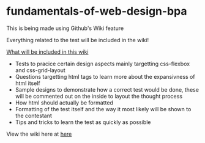 # fundamentals-of-web-design-bpa

This is being made using Github's Wiki feature 

Everything related to the test will be included in the wiki!

<ins>What will be included in this wiki</ins>
* Tests to pracice certain design aspects mainly targetting css-flexbox and css-grid-layout
* Questions targetting html tags to learn more about the expansivness of html itself
* Sample designs to demonstrate how a correct test would be done, these will be commented out on the inside to layout the thought process
* How html should actually be formatted 
* Formatting of the test itself and the way it most likely will be shown to the contestant
* Tips and tricks to learn the test as quickly as possible 

View the wiki here at [here](https://github.com/expwr/fundamentals-of-web-design-bpa/wiki)
